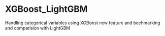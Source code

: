 # XGBoost_LightGBM

Handling categorical variables using XGBoost new feature and bechmarking and comparision with LightGBM
